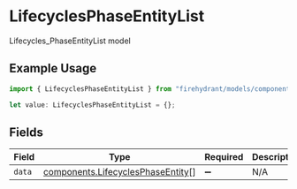 # LifecyclesPhaseEntityList

Lifecycles_PhaseEntityList model

## Example Usage

```typescript
import { LifecyclesPhaseEntityList } from "firehydrant/models/components";

let value: LifecyclesPhaseEntityList = {};
```

## Fields

| Field                                                                                  | Type                                                                                   | Required                                                                               | Description                                                                            |
| -------------------------------------------------------------------------------------- | -------------------------------------------------------------------------------------- | -------------------------------------------------------------------------------------- | -------------------------------------------------------------------------------------- |
| `data`                                                                                 | [components.LifecyclesPhaseEntity](../../models/components/lifecyclesphaseentity.md)[] | :heavy_minus_sign:                                                                     | N/A                                                                                    |